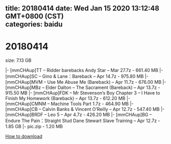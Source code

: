 
title: 20180414
date: Wed Jan 15 2020 13:12:48 GMT+0800 (CST)    
categories: baidu
---

# 20180414
size: 7.13 GB
 
 
|- [mmCHAup]TT – Ridder barebacks Andy Star – Mar 27.7z - 661.40 MB
|- [mmCHAup]SC – Gino & Lane：Bareback – Apr 14.7z - 975.80 MB
|- [mmCHAup]MVM – Use Me Abuse Me (Bareback) – Apr 11.7z - 676.00 MB
|- [mmCHAup]MBz – Elder Dalton – The Sacrament (Bareback) – Apr 13.7z - 915.50 MB
|- [mmCHAup]FDK – Mr Stevenson’s Boy Chapter 3 – I Have to Finish My Homework (Bareback) – Apr 13.7z - 612.20 MB
|- [mmCHAup]CMNM – Machine Tools Part 1.7z - 464.90 MB
|- [mmCHAup]CB – Calvin Banks & Vincent O’Reilly – Apr 12.7z - 547.40 MB
|- [mmCHAup]BRDF – Leo 5 – Apr 4.7z - 426.20 MB
|- [mmCHAup]BG – Endure The Pain：Straight Stud Dane Stewart Slave Training – Apr 12.7z - 1.85 GB
|- pic.zip - 1.20 MB

[How to download](https://bpcam.bemobtrk.com/go/2ceec3aa-1ca2-46d6-b9ff-aaa5c184517c?jno=355)